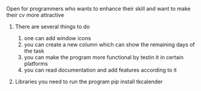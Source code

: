 Open for programmers who wants to enhance their skill and want to make their cv more attractive 
1.  There are several things to do
    1. one can add window icons 
    2. you can create a new column which can show the remaining days of the task 
    3. you can make the program more functional by testin it in certain platforms 
    5. you can read documentation and add features according to it

2.  Libraries you need to run the program
    pip install tkcalender